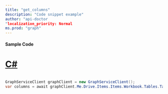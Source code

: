 ```yaml
---
title: "get_columns"
description: "Code snippet example" 
author: "api-doctor
"localization_priority: Normal
ms.prod: "graph"
--- 
```

#### Sample Code
# [C#](#tab/Csharp)

```C#

GraphServiceClient graphClient = new GraphServiceClient();
var columns = await graphClient.Me.Drive.Items.Items.Workbook.Tables.Tables.Columns.Request().GetAsync();

```